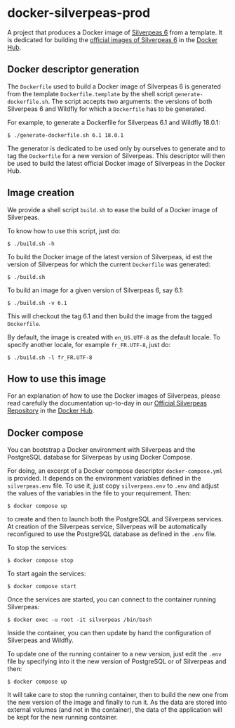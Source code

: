 # docker-silverpeas-prod

A project that produces a Docker image of [Silverpeas 6](http://www.silverpeas.org) from a template.
It is dedicated for building the [official images of Silverpeas 6](https://hub.docker.com/_/silverpeas/)
in the [Docker Hub](https://hub.docker.com/).

## Docker descriptor generation

The `Dockerfile` used to build a Docker image of Silverpeas 6 is generated from the template 
`Dockerfile.template` by the shell script `generate-dockerfile.sh`. The script accepts two arguments:
the versions of both Silverpeas 6 and Wildfly for which a `Dockerfile` has to be generated.

For example, to generate a Dockerfile for Silverpeas 6.1 and Wildfly 18.0.1:

	$ ./generate-dockerfile.sh 6.1 18.0.1

The generator is dedicated to be used only by ourselves to generate and to tag the `Dockerfile` for 
a new version of Silverpeas. This descriptor will then be used to build the latest official Docker
image of Silverpeas in the Docker Hub.

## Image creation

We provide a shell script `build.sh` to ease the build of a Docker image of Silverpeas.

To know how to use this script, just do:

	$ ./build.sh -h

To build the Docker image of the latest version of Silverpeas, id est the version of Silverpeas for 
which the current `Dockerfile` was generated:

	$ ./build.sh

To build an image for a given version of Silverpeas 6, say 6.1:

	$ ./build.sh -v 6.1

This will checkout the tag 6.1 and then build the image from the tagged `Dockerfile`.

By default, the image is created with `en_US.UTF-8` as the default locale. To specify another locale, for example `fr_FR.UTF-8`, just do:

	$ ./build.sh -l fr_FR.UTF-8

## How to use this image

For an explanation of how to use the Docker images of Silverpeas, please read carefully the 
documentation up-to-day in our [Official Silverpeas Repository](https://hub.docker.com/_/silverpeas/) 
in the [Docker Hub](https://hub.docker.com/).

## Docker compose

You can bootstrap a Docker environment with Silverpeas and the PostgreSQL database for Silverpeas by using Docker Compose.

For doing, an excerpt of a Docker compose descriptor `docker-compose.yml` is provided. It depends on the environment variables defined in the `silverpeas.env` file. To use it, just copy `silverpeas.env` to `.env` and adjust the values of the variables in the file to your requirement. Then:

	$ docker compose up

to create and then to launch both the PostgreSQL and Silverpeas services. At creation of the Silverpeas service, Silverpeas will be automatically reconfigured to use the PostgreSQL database as defined in the `.env` file.

To stop the services:

	$ docker compose stop

To start again the services:

	$ docker compose start

Once the services are started, you can connect to the container running Silverpeas:

	$ docker exec -u root -it silverpeas /bin/bash

Inside the container, you can then update by hand the configuration of Silverpeas and Wildfly.

To update one of the running container to a new version, just edit the `.env` file by specifying into it the new version 
of PostgreSQL or of Silverpeas and then:

	$ docker compose up

It will take care to stop the running container, then to build the new one from the new version of the image and finally to run it. As the data are stored into external volumes (and not in the container), the data of the application will be kept for the new running container.
